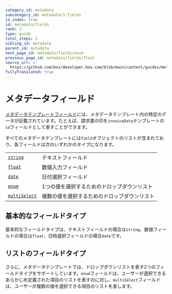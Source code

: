 ```yaml
---
category_id: metadata
subcategory_id: metadata/3-fields
is_index: true
id: metadata/fields
rank: 3
type: guide
total_steps: 5
sibling_id: metadata
parent_id: metadata
next_page_id: metadata/fields/enum
previous_page_id: metadata/fields/float
source_url: >-
  https://github.com/box/developer.box.com/blob/main/content/guides/metadata/3-fields/0-index.md
fullyTranslated: true
---
```

# メタデータフィールド

[メタデータテンプレートフィールド][r_field]には、メタデータテンプレート内の特定のデータが記載されています。たとえば、請求書のIDを`invoiceData`テンプレートの`id`フィールドとして表すことができます。

すべてのメタデータテンプレートには`field`オブジェクトのリストが含まれており、各フィールドは次のいずれかのタイプになります。

<!-- markdownlint-disable line-length -->

|                                                   |                        |
| ------------------------------------------------- | ---------------------- |
| [`string`](g://metadata/fields/string)            | テキストフィールド              |
| [`float`](g://metadata/fields/float)              | 数値入力フィールド              |
| [`date`](g://metadata/fields/date)                | 日付選択フィールド              |
| [`enum`](g://metadata/fields/enum)                | 1つの値を選択するためのドロップダウンリスト |
| [`multiSelect`](g://metadata/fields/multi-select) | 複数の値を選択するためのドロップダウンリスト |

<!-- markdownlint-enable line-length -->

## 基本的なフィールドタイプ

基本的なフィールドタイプは、テキストフィールドの場合は`string`、数値フィールドの場合は`float`、日時選択フィールドの場合`date`です。

## リストのフィールドタイプ

さらに、メタデータテンプレートでは、ドロップダウンリストを表す2つのフィールドタイプをサポートしています。`enum`フィールドは、ユーザーが選択できるあらかじめ定義された項目のリストを表すのに対し、`multiSelect`フィールドは、ユーザーが複数の値を選択できる項目のリストを表します。

[r_field]: r://metadata-template/#param-fields
